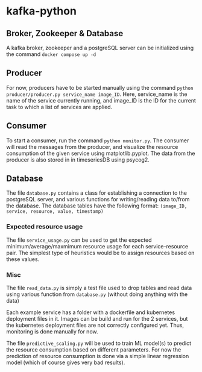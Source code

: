 # kafka-python

## Broker, Zookeeper & Database

A kafka broker, zookeeper and a postgreSQL server can be initialized using the command ``` docker compose up -d ```

## Producer

For now, producers have to be started manually using the command ``` python producer/producer.py service_name image_ID ```.
Here, service_name is the name of the service currently running, and image_ID is the ID for the current task to which a list of services are applied.

## Consumer

To start a consumer, run the command ``` python monitor.py ```. The consumer will read the messages from the producer, and visualize the resource consumption of the given service using matplotlib.pyplot. The data from the producer is also stored in in timeseriesDB using psycog2.

## Database

The file ``` database.py ``` contains a class for establishing a connection to the postgreSQL server, and various functions for writing/reading data to/from the database. The database tables have the following format: ``` (image_ID, service, resource, value, timestamp) ```

### Expected resource usage

The file ``` service_usage.py ``` can be used to get the expected minimum/average/maxmimum resource usage for each service-resource pair. The simplest type of heuristics would be to assign resources based on these values.

### Misc

The file ``` read_data.py ``` is simply a test file used to drop tables and read data using various function from ``` database.py ``` (without doing anything with the data)

Each example service has a folder with a dockerfile and kubernetes deployment files in it. Images can be build and run for the 2 services, but the kubernetes deployment files are not correctly configured yet. Thus, monitoring is done manually for now.

The file ``` predictive_scaling.py ``` will be used to train ML model(s) to predict the resource consumption based on different parameters. For now the prediction of resource consumption is done via a simple linear regression model (which of course gives very bad results).